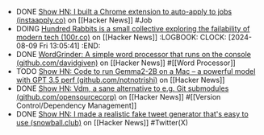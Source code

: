 - DONE [Show HN: I built a Chrome extension to auto-apply to jobs (instaapply.co)](https://news.ycombinator.com/item?id=41126965) on [[Hacker News]] #Job
- DOING [Hundred Rabbits is a small collective exploring the failability of modern tech (100r.co)](https://news.ycombinator.com/item?id=41131181) on [[Hacker News]]
  :LOGBOOK:
  CLOCK: [2024-08-09 Fri 13:05:41]
  :END:
- DONE [WordGrinder: A simple word processor that runs on the console (github.com/davidgiven)](https://news.ycombinator.com/item?id=41116439) on [[Hacker News]] #[[Word Processor]]
- TODO [Show HN: Code to run Gemma2-2B on a Mac – a powerful model with GPT 3.5 perf (github.com/notnotrishi)](https://news.ycombinator.com/item?id=41132528) on [[Hacker News]]
- DONE [Show HN: Vdm, a sane alternative to e.g. Git submodules (github.com/opensourcecorp)](https://news.ycombinator.com/item?id=41097576) on [[Hacker News]] #[[Version Control/Dependency Management]]
- DONE [Show HN: I made a realistic fake tweet generator that's easy to use (snowball.club)](https://news.ycombinator.com/item?id=41126844) on [[Hacker News]] #Twitter(X)